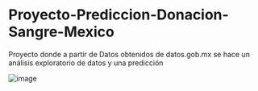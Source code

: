 # Proyecto-Prediccion-Donacion-Sangre-Mexico
Proyecto donde a partir de Datos obtenidos de datos.gob.mx se hace un análisis exploratorio de datos y una predicción

![image](https://user-images.githubusercontent.com/43888961/145262645-fee99cb7-7b50-45bf-bd6f-f7958bf25969.png)
